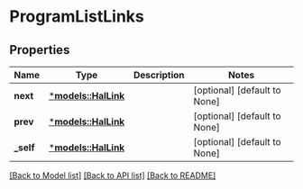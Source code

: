 # ProgramListLinks

## Properties
Name | Type | Description | Notes
------------ | ------------- | ------------- | -------------
**next** | [***models::HalLink**](HalLink.md) |  | [optional] [default to None]
**prev** | [***models::HalLink**](HalLink.md) |  | [optional] [default to None]
**_self** | [***models::HalLink**](HalLink.md) |  | [optional] [default to None]

[[Back to Model list]](../README.md#documentation-for-models) [[Back to API list]](../README.md#documentation-for-api-endpoints) [[Back to README]](../README.md)


